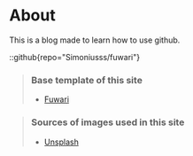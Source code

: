 # About
This is a blog made to learn how to use github.

::github{repo="Simoniusss/fuwari"}

> ### Base template of this site
> - [Fuwari](https://github.com/saicaca/fuwari)

> ### Sources of images used in this site
> - [Unsplash](https://unsplash.com/)